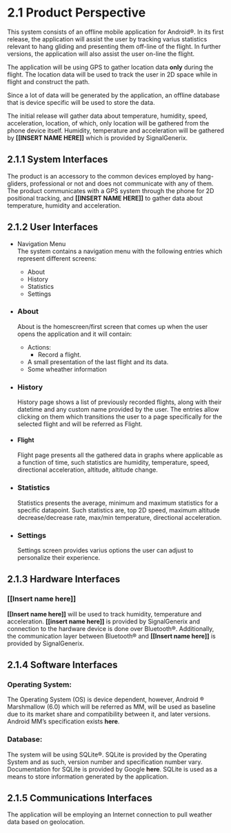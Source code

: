 # 2.1 Product Perspective  

This system consists of an offline mobile application for Android®. In its first release, the application will assist the user by tracking varius statistics relevant to hang gliding and presenting them off-line of the flight. In further versions, the application will also assist the user on-line the flight.

The application will be using GPS to gather location data  __only__ during the flight. The location data will be used to track the user in 2D space while in flight and construct the path.

Since a lot of data will be generated by the application, an offline database that is device specific will be used to store the data.

The initial release will gather data about temperature, humidity, speed, acceleration, location, of which, only location will be gathered from the phone device itself. Humidity, temperature and acceleration will be gathered by __[[INSERT NAME HERE]]__ which is provided by SignalGenerix.


## 2.1.1 System Interfaces

The product is an accessory to the common devices employed by hang-gliders, professional or not and does not communicate with any of them. The product communicates with a GPS system through the phone for 2D positional tracking, and __[[INSERT NAME HERE]]__ to gather data about temperature, humidity and acceleration.

## 2.1.2 User Interfaces


* Navigation Menu  
The system contains a navigation menu with the following entries which represent different screens:
  * About
  * History
  * Statistics
  * Settings


* ### About    
  About is the homescreen/first screen that comes up when the user opens the application and it will contain:
  * Actions:
    * Record a flight.
  * A small presentation of the last flight and its data.
  * Some wheather information

* ### History  
  History page shows a list of previously recorded flights, along with their datetime and any custom name provided by the user. The entries allow clicking on them which transitions the user to a page specifically for the selected flight and will be referred as Flight.

 * #### Flight  
   Flight page presents all the gathered data in graphs where applicable as a function of time, such statistics are humidity, temperature, speed, directional acceleration, altitude, altitude change.

 * ### Statistics  
   Statistics presents the average, minimum and maximum statistics for a specific datapoint. Such statistics are, top 2D speed, maximum altitude decrease/decrease rate, max/min temperature, directional acceleration.

* ### Settings
  Settings screen provides varius options the user can adjust to personalize their experience.

## 2.1.3 Hardware Interfaces

### [[Insert name here]]
__[[Insert name here]]__ will be used to track humidity, temperature and acceleration. __[[insert name here]]__ is provided by SignalGenerix and connection to the hardware device is done over Bluetooth®. Additionally, the communication layer between  Bluetooth® and __[[Insert name here]]__ is provided by SignalGenerix.

## 2.1.4 Software Interfaces

### Operating System:

The Operating System (OS) is device dependent, however, Android ® Marshmallow (6.0) which will be referred as MM, will be used as baseline due to its market share and compatibility between it, and later versions. 
Android MM’s specification exists __here__.

### Database:  
The system will be using SQLite®. SQLite is provided by the Operating System and as such, version number and specification number vary. Documentation for SQLite is provided by Google __here__.
SQLite is used as a means to store information generated by the application.

## 2.1.5 Communications Interfaces

The application will be employing an Internet connection to pull weather data based on geolocation.
